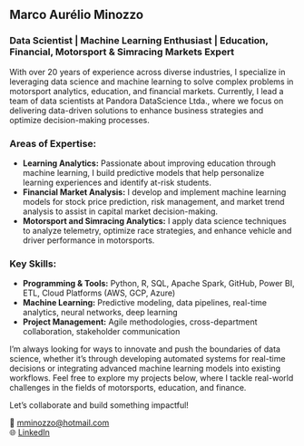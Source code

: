 ## Marco Aurélio Minozzo
### Data Scientist | Machine Learning Enthusiast | Education, Financial, Motorsport & Simracing Markets Expert

With over 20 years of experience across diverse industries, I specialize in leveraging data science and machine learning to solve complex problems in motorsport analytics, education, and financial markets. Currently, I lead a team of data scientists at Pandora DataScience Ltda., where we focus on delivering data-driven solutions to enhance business strategies and optimize decision-making processes.

### Areas of Expertise:
- **Learning Analytics:** Passionate about improving education through machine learning, I build predictive models that help personalize learning experiences and identify at-risk students.
- **Financial Market Analysis:** I develop and implement machine learning models for stock price prediction, risk management, and market trend analysis to assist in capital market decision-making.
- **Motorsport and Simracing Analytics:** I apply data science techniques to analyze telemetry, optimize race strategies, and enhance vehicle and driver performance in motorsports.

### Key Skills:
- **Programming & Tools:** Python, R, SQL, Apache Spark, GitHub, Power BI, ETL, Cloud Platforms (AWS, GCP, Azure)
- **Machine Learning:** Predictive modeling, data pipelines, real-time analytics, neural networks, deep learning
- **Project Management:** Agile methodologies, cross-department collaboration, stakeholder communication

I’m always looking for ways to innovate and push the boundaries of data science, whether it’s through developing automated systems for real-time decisions or integrating advanced machine learning models into existing workflows. Feel free to explore my projects below, where I tackle real-world challenges in the fields of motorsports, education, and finance.

Let’s collaborate and build something impactful!

📧 [mminozzo@hotmail.com](mailto:mminozzo@hotmail.com)  
🌐 [LinkedIn](https://www.linkedin.com/in/marco-aurelio-minozzo-b862687/)

